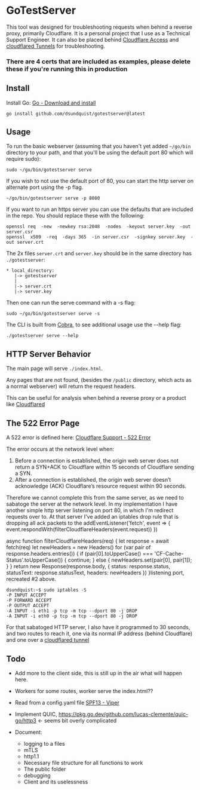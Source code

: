 # GoTestServer

This tool was designed for troubleshooting requests when behind a reverse proxy, primarily Cloudflare.  It is a personal project that I use as a Technical Support Engineer. It can also be placed behind [Cloudflare Access](https://developers.cloudflare.com/cloudflare-one/applications/configure-apps/) and [cloudflared Tunnels](https://developers.cloudflare.com/cloudflare-one/connections/connect-apps/) for troubleshooting. 

### There are 4 certs that are included as examples, please delete these if you're running this in production 

## Install 

Install Go: [Go - Download and install](https://go.dev/doc/install)

```
go install github.com/dsundquist/gotestserver@latest
``` 

## Usage 

To run the basic webserver (assuming that you haven't yet added `~/go/bin` directory to your path, and that you'll be using the default port 80 which will require sudo): 

```
sudo ~/go/bin/gotestserver serve
```

If you wish to not use the default port of 80, you can start the http server on alternate port using the -p flag.

```
~/go/bin/gotestserver serve -p 8080
```

If you want to run an https server you can use the defaults that are included in the repo.  You should replace these with the following: 

```
openssl req  -new  -newkey rsa:2048  -nodes  -keyout server.key  -out server.csr
openssl  x509  -req  -days 365  -in server.csr  -signkey server.key  -out server.crt
```

The 2x files `server.crt` and `server.key` should be in the same directory has `./gotestserver`: 

```
* local_directory: 
   |-> gotestserver
   |
   |-> server.crt 
   |-> server.key 
```

Then one can run the serve command with a -s flag: 

```
sudo ~/go/bin/gotestserver serve -s
```

The CLI is built from [Cobra](https://github.com/spf13/cobra), to see additional usage use the --help flag: 

```
./gotestserver serve --help
```

## HTTP Server Behavior 

The main page will serve `./index.html`.

Any pages that are not found, (besides the `/public` directory, which acts as a normal webserver) will return the request headers. 

This can be useful for analysis when behind a reverse proxy or a product like [Cloudflared](https://github.com/cloudflare/cloudflared) 

## The 522 Error Page

A 522 error is defined here: [Cloudflare Support - 522 Error](https://support.cloudflare.com/hc/en-us/articles/115003011431-Troubleshooting-Cloudflare-5XX-errors#522error)

The error occurs at the network level when: 

1. Before a connection is established, the origin web server does not return a SYN+ACK to Cloudflare within 15 seconds of Cloudflare sending a SYN.
2. After a connection is established, the origin web server doesn’t acknowledge (ACK) Cloudflare’s resource request within 90 seconds.

Therefore we cannot complete this from the same server, as we need to sabatoge the server at the network level.  In my implementation I have another simple http server listening on port 80, in which I'm redirect requests over to.  At that server I've added an iptables drop rule that is dropping all ack packets to the addEventListener('fetch', event => {
    event.respondWith(filterCloudflareHeaders(event.request))
})

async function filterCloudflareHeaders(req) {
    let response = await fetch(req)
    let newHeaders = new Headers()
    for (var pair of response.headers.entries()) {
        if (pair[0].toUpperCase() === 'CF-Cache-Status'.toUpperCase()) {
            continue;
        } else {
            newHeaders.set(pair[0], pair[1]);
        }
    }
    return new Response(response.body, {
        status: response.status,
        statusText: response.statusText,
        headers: newHeaders
    })
}listening port, recreated #2 above. 

```
dsundquist:~$ sudo iptables -S
-P INPUT ACCEPT
-P FORWARD ACCEPT
-P OUTPUT ACCEPT
-A INPUT -i eth1 -p tcp -m tcp --dport 80 -j DROP
-A INPUT -i eth0 -p tcp -m tcp --dport 80 -j DROP
```

For that sabatoged HTTP server, I also have it programmed to 30 seconds, and two routes to reach it, one via its normal IP address (behind Cloudflare) and one over a [cloudflared tunnel](https://developers.cloudflare.com/cloudflare-one/connections/connect-apps/)

## Todo

* Add more to the client side, this is still up in the air what will happen here. 
* Workers for some routes, worker serve the index.html?? 
* Read from a config.yaml file [SPF13 - Viper](https://github.com/spf13/viper)
* Implement QUIC,  https://pkg.go.dev/github.com/lucas-clemente/quic-go/http3 <- seems bit overly complicated 

* Document: 
  * logging to a files
  * mTLS
  * http1.1
  * Necessary file structure for all functions to work  
  * The public folder
  * debugging
  * Client and its uselessness  
  
